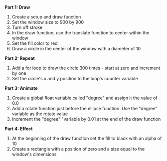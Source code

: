 **Part 1: Draw**  
1. Create a setup and draw function  
2. Set the window size to 900 by 900  
3. Turn off stroke  
4. In the draw function, use the translate function to center within the window  
5. Set the fill color to red  
6. Draw a circle in the center of the window with a diameter of 10  

**Part 2: Repeat**  
1. Add a for loop to draw the circle 300 times - start at zero and increment by one  
2. Set the circle's x and y position to the loop's counter variable  

**Part 3: Animate**  
1. Create a global float variable called "degree" and assign it the value of 0.0  
2. Add a rotate function just before the ellipse function. Use the "degree" variable as the rotate value  
3. Increment the "degree" "variable by 0.01 at the end of the draw function  

**Part 4: Effect**  
1. At the beginning of the draw function set the fill to black with an alpha of 10  
2. Create a rectangle with a position of zero and a size equal to the window's dimensions  
